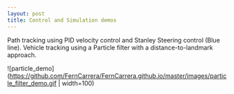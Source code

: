 ```yaml
---
layout: post
title: Control and Simulation demos
---
```



Path tracking using PID velocity control and Stanley Steering control (Blue line). Vehicle tracking using a Particle filter with a distance-to-landmark approach.

![particle_demo](https://github.com/FernCarrera/FernCarrera.github.io/master/images/particle_filter_demo.gif | width=100)


